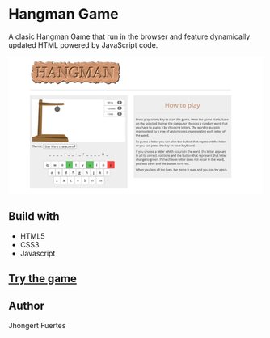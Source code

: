 # Hangman Game
A clasic Hangman Game that run in the browser and feature dynamically updated HTML powered by JavaScript code.

![Playing Hangman](https://github.com/Jhongert/hangman-game/blob/master/assets/images/hangmanPlaying.jpg?raw=true)

## Build with
- HTML5
- CSS3
- Javascript

## [Try the game](https://jhongert.github.io/hangman-game/)

## Author
Jhongert Fuertes
